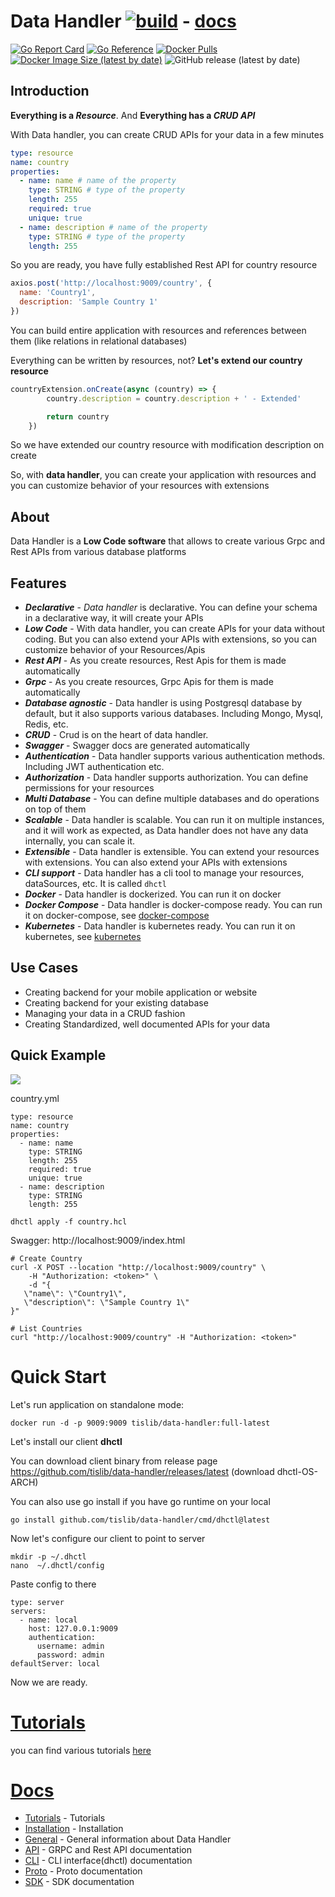 Data Handler [![build](https://github.com/tislib/data-handler/actions/workflows/build.yml/badge.svg?branch=master)](https://github.com/tislib/data-handler/actions/workflows/build.yml)  - [docs](index.md)
======================
[![Go Report Card](https://goreportcard.com/badge/github.com/tislib/data-handler)](https://goreportcard.com/report/github.com/tislib/data-handler)
[![Go Reference](https://pkg.go.dev/badge/github.com/tislib/data-handler.svg)](https://pkg.go.dev/github.com/tislib/data-handler)
[![Docker Pulls](https://img.shields.io/docker/pulls/tislib/data-handler)](https://hub.docker.com/r/tislib/data-handler)
[![Docker Image Size (latest by date)](https://img.shields.io/docker/image-size/tislib/data-handler)](https://hub.docker.com/r/tislib/data-handler)
![GitHub release (latest by date)](https://img.shields.io/github/v/release/tislib/data-handler)


## Introduction
**Everything is a *Resource***. And **Everything has a *CRUD API***

With Data handler, you can create CRUD APIs for your data in a few minutes

```yaml
type: resource
name: country
properties:
  - name: name # name of the property
    type: STRING # type of the property
    length: 255
    required: true
    unique: true
  - name: description # name of the property
    type: STRING # type of the property
    length: 255
```
So you are ready, you have fully established Rest API for country resource

```javascript
axios.post('http://localhost:9009/country', {
  name: 'Country1',
  description: 'Sample Country 1'
})
```

You can build entire application with resources and references between them (like relations in relational databases)

Everything can be written by resources, not?
**Let's extend our country resource**

```javascript
countryExtension.onCreate(async (country) => {
        country.description = country.description + ' - Extended'

        return country
    })
```
So we have extended our country resource with modification description on create

So, with **data handler**, you can create your application with resources and you can customize behavior of your resources with extensions

## About
Data Handler is a **Low Code software** that allows to create various Grpc and Rest APIs from various database platforms

## Features

* ***Declarative*** - *Data handler* is declarative. You can define your schema in a declarative way, it will create your APIs
* ***Low Code*** - With data handler, you can create APIs for your data without coding. But you can also extend your APIs with
  extensions, so you can customize behavior of your Resources/Apis
* ***Rest API*** - As you create resources, Rest Apis for them is made automatically
* ***Grpc*** - As you create resources, Grpc Apis for them is made automatically
* ***Database agnostic*** - Data handler is using Postgresql database by default, but it also supports various databases. Including Mongo, Mysql, Redis, etc.
* ***CRUD*** - Crud is on the heart of data handler.
* ***Swagger*** - Swagger docs are generated automatically
* ***Authentication*** - Data handler supports various authentication methods. Including JWT authentication etc.
* ***Authorization*** - Data handler supports authorization. You can define permissions for your resources
* ***Multi Database*** - You can define multiple databases and do operations on top of them
* ***Scalable*** - Data handler is scalable. You can run it on multiple instances, and it will work as expected, as Data handler does not have any data internally, you can scale it.
* ***Extensible*** - Data handler is extensible. You can extend your resources with extensions. You can also extend your APIs with extensions
* ***CLI support*** - Data handler has a cli tool to manage your resources, dataSources, etc. It is called `dhctl`
* ***Docker*** - Data handler is dockerized. You can run it on docker
* ***Docker Compose*** - Data handler is docker-compose ready. You can run it on docker-compose, see [docker-compose](deploy/docker-compose)
* ***Kubernetes*** - Data handler is kubernetes ready. You can run it on kubernetes, see [kubernetes](deploy/kubernetes)

## Use Cases

* Creating backend for your mobile application or website
* Creating backend for your existing database
* Managing your data in a CRUD fashion
* Creating Standardized, well documented APIs for your data


## Quick Example
![](http://static.tisserv.net/dh_overview.gif)

country.yml

```
type: resource
name: country
properties:
  - name: name
    type: STRING
    length: 255
    required: true
    unique: true
  - name: description
    type: STRING
    length: 255
```

```
dhctl apply -f country.hcl
```

Swagger: http://localhost:9009/index.html

```
# Create Country
curl -X POST --location "http://localhost:9009/country" \
    -H "Authorization: <token>" \
    -d "{
   \"name\": \"Country1\",
   \"description\": \"Sample Country 1\"
}"

# List Countries
curl "http://localhost:9009/country" -H "Authorization: <token>"
```

# Quick Start

Let's run application on standalone mode:

```
docker run -d -p 9009:9009 tislib/data-handler:full-latest
```

Let's install our client **dhctl**

You can download client binary from release page https://github.com/tislib/data-handler/releases/latest (download dhctl-OS-ARCH)

You can also use go install if you have go runtime on your local
```
go install github.com/tislib/data-handler/cmd/dhctl@latest
```

Now let's configure our client to point to server

```
mkdir -p ~/.dhctl
nano  ~/.dhctl/config
```

Paste config to there

```
type: server
servers:
  - name: local
    host: 127.0.0.1:9009
    authentication:
      username: admin
      password: admin
defaultServer: local
```

Now we are ready.

# [Tutorials](content/tutorials/index)

you can find various tutorials [here](content/tutorials/index.md)

# [Docs](index.md)

- [Tutorials](content/tutorials/index) - Tutorials
- [Installation](content/installation) - Installation
- [General](content/general) - General information about Data Handler
- [API](content/api) - GRPC and Rest API documentation
- [CLI](content/dhctl/dhctl) - CLI interface(dhctl) documentation
- [Proto](content/proto) - Proto documentation
- [SDK](content/sdk) - SDK documentation

